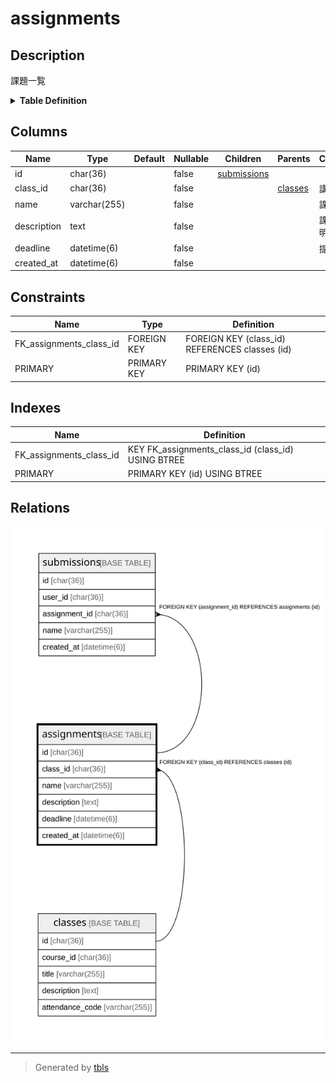 # assignments

## Description

課題一覧

<details>
<summary><strong>Table Definition</strong></summary>

```sql
CREATE TABLE `assignments` (
  `id` char(36) COLLATE utf8mb4_bin NOT NULL,
  `class_id` char(36) COLLATE utf8mb4_bin NOT NULL,
  `name` varchar(255) COLLATE utf8mb4_bin NOT NULL,
  `description` text COLLATE utf8mb4_bin NOT NULL,
  `deadline` datetime(6) NOT NULL,
  `created_at` datetime(6) NOT NULL,
  PRIMARY KEY (`id`),
  KEY `FK_assignments_class_id` (`class_id`),
  CONSTRAINT `FK_assignments_class_id` FOREIGN KEY (`class_id`) REFERENCES `classes` (`id`)
) ENGINE=InnoDB DEFAULT CHARSET=utf8mb4 COLLATE=utf8mb4_bin
```

</details>

## Columns

| Name        | Type         | Default | Nullable | Children                      | Parents               | Comment    |
| ----------- | ------------ | ------- | -------- | ----------------------------- | --------------------- | ---------- |
| id          | char(36)     |         | false    | [submissions](submissions.md) |                       |            |
| class_id    | char(36)     |         | false    |                               | [classes](classes.md) | 講義のID      |
| name        | varchar(255) |         | false    |                               |                       | 課題名        |
| description | text         |         | false    |                               |                       | 課題の説明      |
| deadline    | datetime(6)  |         | false    |                               |                       | 提出期限       |
| created_at  | datetime(6)  |         | false    |                               |                       |            |

## Constraints

| Name                    | Type        | Definition                                     |
| ----------------------- | ----------- | ---------------------------------------------- |
| FK_assignments_class_id | FOREIGN KEY | FOREIGN KEY (class_id) REFERENCES classes (id) |
| PRIMARY                 | PRIMARY KEY | PRIMARY KEY (id)                               |

## Indexes

| Name                    | Definition                                         |
| ----------------------- | -------------------------------------------------- |
| FK_assignments_class_id | KEY FK_assignments_class_id (class_id) USING BTREE |
| PRIMARY                 | PRIMARY KEY (id) USING BTREE                       |

## Relations

![er](assignments.svg)

---

> Generated by [tbls](https://github.com/k1LoW/tbls)
